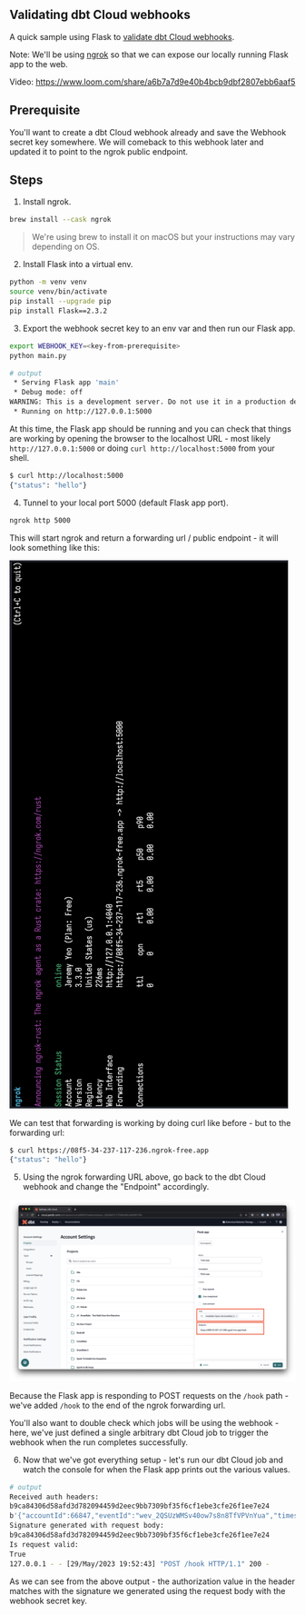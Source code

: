 ## Validating dbt Cloud webhooks

A quick sample using Flask to [validate dbt Cloud webhooks](https://docs.getdbt.com/docs/deploy/webhooks#validate-a-webhook).

Note: We'll be using [ngrok](https://ngrok.com/) so that we can expose our locally running Flask app to the web.

Video: https://www.loom.com/share/a6b7a7d9e40b4bcb9dbf2807ebb6aaf5

## Prerequisite

You'll want to create a dbt Cloud webhook already and save the Webhook secret key somewhere. We will comeback to this webhook later and updated it to point to the ngrok public endpoint.

## Steps

1. Install ngrok.

```sh
brew install --cask ngrok
```

> We're using brew to install it on macOS but your instructions may vary depending on OS.

2. Install Flask into a virtual env.

```sh
python -m venv venv
source venv/bin/activate
pip install --upgrade pip
pip install Flask==2.3.2
```

3. Export the webhook secret key to an env var and then run our Flask app.

```sh
export WEBHOOK_KEY=<key-from-prerequisite>
python main.py
```

```sh
# output
 * Serving Flask app 'main'
 * Debug mode: off
WARNING: This is a development server. Do not use it in a production deployment. Use a production WSGI server instead.
 * Running on http://127.0.0.1:5000
```

At this time, the Flask app should be running and you can check that things are working by opening the browser to the localhost URL - most likely `http://127.0.0.1:5000` or doing `curl http://localhost:5000` from your shell.

```sh
$ curl http://localhost:5000
{"status": "hello"}
```

4. Tunnel to your local port 5000 (default Flask app port).

```sh
ngrok http 5000
```

This will start ngrok and return a forwarding url / public endpoint - it will look something like this:

![ngrok-tunnel-example](ngrok-tunnel-example.png)

We can test that forwarding is working by doing curl like before - but to the forwarding url:

```sh
$ curl https://08f5-34-237-117-236.ngrok-free.app
{"status": "hello"}
```

5. Using the ngrok forwarding URL above, go back to the dbt Cloud webhook and change the "Endpoint" accordingly.

![dbt-cloud-webhook-config](dbt-cloud-webhook-config.png)

Because the Flask app is responding to POST requests on the `/hook` path - we've added `/hook` to the end of the ngrok forwarding url.

You'll also want to double check which jobs will be using the webhook - here, we've just defined a single arbitrary dbt Cloud job to trigger the webhook when the run completes successfully.

6. Now that we've got everything setup - let's run our dbt Cloud job and watch the console for when the Flask app prints out the various values.

```sh
# output
Received auth headers:
b9ca84306d58afd3d782094459d2eec9bb7309bf35f6cf1ebe3cfe26f1ee7e24
b'{"accountId":66847,"eventId":"wev_2QSUzWMSv40ow7s8n8TfVPVnYua","timestamp":"2023-05-29T07:52:18.06660617Z","eventType":"job.run.completed","webhookId":"wsu_2QGRb6TLFTOlBXsWjL4kb0RHTWc","webhookName":"Flask app","data":{"jobId":"278164","jobName":"Snowflake Project Job","runId":"155144666","environmentId":"187998","environmentName":"Deployment 1.4","dbtVersion":"1.4.6","projectName":"Snowflake 2","projectId":"241251","runStatus":"Success","runStatusCode":10,"runStatusMessage":"None","runReason":"Kicked off from UI by jeremy.yeo@dbtlabs.com","runStartedAt":"2023-05-29T07:51:56Z","runFinishedAt":"2023-05-29T07:52:15Z"}}'
Signature generated with request body:
b9ca84306d58afd3d782094459d2eec9bb7309bf35f6cf1ebe3cfe26f1ee7e24
Is request valid:
True
127.0.0.1 - - [29/May/2023 19:52:43] "POST /hook HTTP/1.1" 200 -
```

As we can see from the above output - the authorization value in the header matches with the signature we generated using the request body with the webhook secret key.
